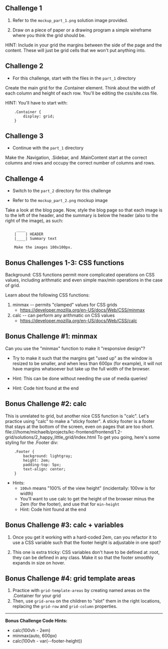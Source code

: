 Challenge 1
----------------------

1. Refer to the `mockup_part_1.png` solution image provided.

2. Draw on a piece of paper or a drawing program a simple wireframe where you
think the grid should be.

HINT: Include in your grid the margins between the side of the page and the
content. These will just be grid cells that we won't put anything into.



Challenge 2
----------------------

- For this challenge, start with the files in the `part_1` directory

Create the main grid for the .Container element. Think about the width of each
column and height of each row. You'll be editing the css/site.css file.

HINT: You'll have to start with:

        .Container {
            display: grid;
        }



Challenge 3
----------------------

- Continue with the `part_1` directory

Make the .Navigation, .Sidebar, and .MainContent start at the correct columns
and rows and occupy the correct number of columns and rows.




Challenge 4
----------------------

- Switch to the `part_2` directory for this challenge

- Refer to the `mockup_part_2.png` mockup image

Take a look at the blog page. Now, style the blog page so that each image is to
the left of the header, and the summary is below the header (also to the right
of the image), as such:

         ____
        |    | HEADER
        |____| Summary text

        Make the images 100x100px.



Bonus Challenges 1-3: CSS functions
---------------------------------

Background: CSS functions permit more complicated operations on CSS values,
including arithmatic and even simple max/min operations in the case of grid.

Learn about the following CSS functions:

1. minmax -- permits "clamped" values for CSS grids
    - <https://developer.mozilla.org/en-US/docs/Web/CSS/minmax>
2. calc -- can perform any arithmatic on CSS values
    - <https://developer.mozilla.org/en-US/docs/Web/CSS/calc>



Bonus Challenge #1: minmax
---------------------------------

Can you use the "minmax" function to make it "responsive design"?

- Try to make it such that the margins get "used up" as the window is resized
  to be smaller, and when less than 600px (for example), it will not have
  margins whatsoever but take up the full width of the browser.

- Hint: This can be done without needing the use of media queries!
- Hint: Code hint found at the end



Bonus Challenge #2: calc
---------------------------------

This is unrelated to grid, but another nice CSS function is "calc". Let's
practice using "calc" to make a "sticky footer". A sticky footer is a footer
that stays at the bottom of the screen, even on pages that are too short.
file:///home/michaelb/projects/kc-frontend/frontend/1.2-grid/solutions/2_happy_little_grid/index.html
To get you going, here's some styling for the .Footer div:

        .Footer {
            background: lightgray;
            height: 2em;
            padding-top: 5px;
            text-align: center;
        }

- Hints:
    - `100vh` means "100% of the view height" (incidentally: 100vw is for width)
    - You'll want to use calc to get the height of the browser minus the 2em
      (for the footer), and use that for `min-height`
    - Hint: Code hint found at the end



Bonus Challenge #3: calc + variables
---------------------------------

1. Once you get it working with a hard-coded 2em, can you refactor it to use a
  CSS variable such that the footer height is adjustable in one spot?

2. This one is extra tricky: CSS variables don't have to be defined at :root,
they can be defined in any class. Make it so that the footer smoothly expands
in size on hover.



Bonus Challenge #4: grid template areas
---------------------------------

1. Practice with `grid-template-areas` by creating named areas on the
.Container for your grid
2. Then, use `grid-area` on the children to "slot" them in the right locations,
replacing the `grid-row` and `grid-column` properties.





------------------------



**Bonus Challenge Code Hints:**

- calc(100vh - 2em)
- minmax(auto, 600px)
- calc(100vh - var(--footer-height))
